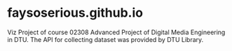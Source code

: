 # faysoserious.github.io
Viz Project of course 02308 Advanced Project of Digital Media Engineering in DTU.
The API for collecting dataset was provided by DTU Library.
